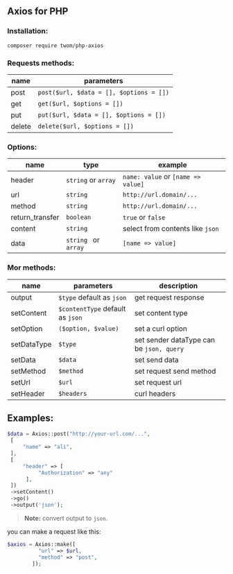 ﻿
## Axios for PHP
### Installation:
```
composer require twom/php-axios
```

### Requests methods:
| name    | parameters  |
|---------|-------------|
| post    | `post($url, $data = [], $options = [])` |
| get     | `get($url, $options = [])` |
| put     | `put($url, $data = [], $options = [])` |
| delete  | `delete($url, $options = [])` |


### Options:
| name  | type | example |
|-------|------|---------|
|header | `string` or `array`  | `name: value` or `[name => value]`  |
| url  | `string` | `http://url.domain/...` |
| method | `string` | `http://url.domain/...` |
| return_transfer  | `boolean` | `true` or `false` |
| content  | `string` | select from contents like `json` |
| data| `string ` or `array` | `[name => value]` |

### Mor methods:
| name | parameters | description |
|------|------------| ------- |
| output |  `$type` default as `json` | get request response |
| setContent |  `$contentType` default as `json` | set content type |
| setOption|  `($option, $value)` | set a curl option |
| setDataType|  `$type` | set sender dataType can be `json, query` |
| setData|  `$data` | set send data |
| setMethod|  `$method` | set request send method |
| setUrl|  `$url` | set request url |
| setHeader|  `$headers` | curl headers |


## Examples:
```php
$data = Axios::post("http://your-url.com/...",  
 [  
	 "name" => "ali",  
 ], 
 [  
	 "header" => [  
		  "Authorization" => "any"  
	  ],  
 ]) 
 ->setContent()  
 ->go()  
 ->output('json');
```
> **Note:** convert output to `json`.

you can make a request like this:
```php
$axios = Axios::make([  
		  "url" => $url,  
		  "method" => "post",
		]);
```
